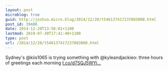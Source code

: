 ```yaml
---
layout: post
microblog: true
guid: http://joshua.micro.blog/2014/12/20/t546137417237803008.html
post_id: 39486
date: 2014-12-20T13:58:01+1100
lastmod: 2019-07-30T17:41:40+1100
type: post
url: /2014/12/20/t546137417237803008.html
---
```

Sydney's @kiis1065 is trying something with @kyleandjackieo: three hours of greetings each morning [t.co/d7SQJ5WYi...](http://t.co/d7SQJ5WYiN)
